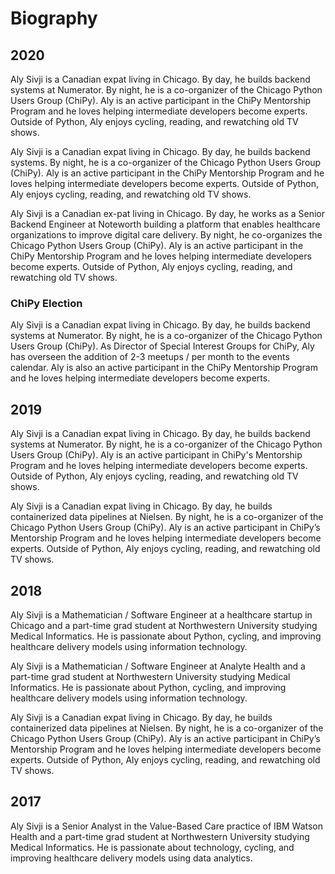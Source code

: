 # Biography

## 2020

Aly Sivji is a Canadian expat living in Chicago. By day, he builds backend systems at Numerator. By night, he is a co-organizer of the Chicago Python Users Group (ChiPy). Aly is an active participant in the ChiPy Mentorship Program and he loves helping intermediate developers become experts. Outside of Python, Aly enjoys cycling, reading, and rewatching old TV shows.

Aly Sivji is a Canadian expat living in Chicago. By day, he builds backend systems. By night, he is a co-organizer of the Chicago Python Users Group (ChiPy). Aly is an active participant in the ChiPy Mentorship Program and he loves helping intermediate developers become experts. Outside of Python, Aly enjoys cycling, reading, and rewatching old TV shows.

Aly Sivji is a Canadian ex-pat living in Chicago. By day, he works as a Senior Backend Engineer at Noteworth building a platform that enables healthcare organizations to improve digital care delivery. By night, he co-organizes the Chicago Python Users Group (ChiPy). Aly is an active participant in the ChiPy Mentorship Program and he loves helping intermediate developers become experts. Outside of Python, Aly enjoys cycling, reading, and rewatching old TV shows.

### ChiPy Election

Aly Sivji is a Canadian expat living in Chicago. By day, he builds backend systems at Numerator. By night, he is a co-organizer of the Chicago Python Users Group (ChiPy). As Director of Special Interest Groups for ChiPy, Aly has overseen the addition of 2-3 meetups / per month to the events calendar. Aly is also an active participant in the ChiPy Mentorship Program and he loves helping intermediate developers become experts.

## 2019

Aly Sivji is a Canadian expat living in Chicago. By day, he builds backend systems at Numerator. By night, he is a co-organizer of the Chicago Python Users Group (ChiPy). Aly is an active participant in ChiPy's Mentorship Program and he loves helping intermediate developers become experts. Outside of Python, Aly enjoys cycling, reading, and rewatching old TV shows.

Aly Sivji is a Canadian expat living in Chicago. By day, he builds containerized data pipelines at Nielsen. By night, he is a co-organizer of the Chicago Python Users Group (ChiPy). Aly is an active participant in ChiPy’s Mentorship Program and he loves helping intermediate developers become experts. Outside of Python, Aly enjoys cycling, reading, and rewatching old TV shows.

## 2018

Aly Sivji is a Mathematician / Software Engineer at a healthcare startup in Chicago and a part-time grad student at Northwestern University studying Medical Informatics. He is passionate about Python, cycling, and improving healthcare delivery models using information technology.

Aly Sivji is a Mathematician / Software Engineer at Analyte Health and a part-time grad student at Northwestern University studying Medical Informatics. He is passionate about Python, cycling, and improving healthcare delivery models using information technology.

Aly Sivji is a Canadian expat living in Chicago. By day, he builds containerized data pipelines at Nielsen. By night, he is a co-organizer of the Chicago Python Users Group (ChiPy). Aly is an active participant in ChiPy’s Mentorship Program and he loves helping intermediate developers become experts. Outside of Python, Aly enjoys cycling, reading, and rewatching old TV shows.

## 2017

Aly Sivji is a Senior Analyst in the Value-Based Care practice of IBM Watson Health and a part-time grad student at Northwestern University studying Medical Informatics. He is passionate about technology, cycling, and improving healthcare delivery models using data analytics.
